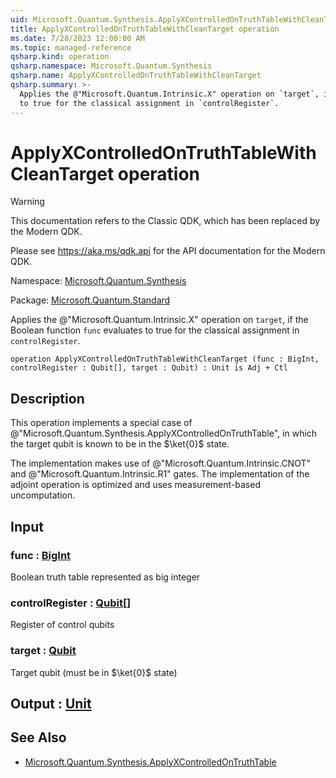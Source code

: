 ```yaml
---
uid: Microsoft.Quantum.Synthesis.ApplyXControlledOnTruthTableWithCleanTarget
title: ApplyXControlledOnTruthTableWithCleanTarget operation
ms.date: 7/28/2023 12:00:00 AM
ms.topic: managed-reference
qsharp.kind: operation
qsharp.namespace: Microsoft.Quantum.Synthesis
qsharp.name: ApplyXControlledOnTruthTableWithCleanTarget
qsharp.summary: >-
  Applies the @"Microsoft.Quantum.Intrinsic.X" operation on `target`, if the Boolean function `func` evaluates
  to true for the classical assignment in `controlRegister`.
---
```


# ApplyXControlledOnTruthTableWithCleanTarget operation

> [!WARNING]
> This documentation refers to the Classic QDK, which has been replaced by the Modern QDK.
>
> Please see <https://aka.ms/qdk.api> for the API documentation for the Modern QDK.

Namespace: [Microsoft.Quantum.Synthesis](xref:Microsoft.Quantum.Synthesis)

Package: [Microsoft.Quantum.Standard](https://nuget.org/packages/Microsoft.Quantum.Standard)


Applies the @"Microsoft.Quantum.Intrinsic.X" operation on `target`, if the Boolean function `func` evaluatesto true for the classical assignment in `controlRegister`.

```qsharp
operation ApplyXControlledOnTruthTableWithCleanTarget (func : BigInt, controlRegister : Qubit[], target : Qubit) : Unit is Adj + Ctl
```


## Description

This operation implements a special case of @"Microsoft.Quantum.Synthesis.ApplyXControlledOnTruthTable",in which the target qubit is known to be in the $\ket{0}$ state.The implementation makes use of @"Microsoft.Quantum.Intrinsic.CNOT"and @"Microsoft.Quantum.Intrinsic.R1" gates.  The implementation of theadjoint operation is optimized and uses measurement-based uncomputation.

## Input

### func : [BigInt](xref:microsoft.quantum.qsharp.valueliterals#bigint-literals)

Boolean truth table represented as big integer


### controlRegister : [Qubit](xref:microsoft.quantum.qsharp.valueliterals#qubit-literals)[]

Register of control qubits


### target : [Qubit](xref:microsoft.quantum.qsharp.valueliterals#qubit-literals)

Target qubit (must be in $\ket{0}$ state)



## Output : [Unit](xref:microsoft.quantum.qsharp.valueliterals#unit-literal)



## See Also

- [Microsoft.Quantum.Synthesis.ApplyXControlledOnTruthTable](xref:Microsoft.Quantum.Synthesis.ApplyXControlledOnTruthTable)
